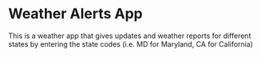 # Weather Alerts App
This is a weather app that gives updates and weather reports for different states by entering the state codes (i.e. MD for Maryland, CA for California)
